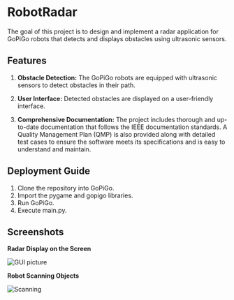 # RobotRadar

The goal of this project is to design and implement a radar application for GoPiGo robots that detects and displays obstacles using ultrasonic sensors.

## Features

1. **Obstacle Detection:** The GoPiGo robots are equipped with ultrasonic sensors to detect obstacles in their path.

2. **User Interface:** Detected obstacles are displayed on a user-friendly interface.

3. **Comprehensive Documentation:** The project includes thorough and up-to-date documentation that follows the IEEE documentation standards. A Quality Management Plan (QMP) is also provided along with detailed test cases to ensure the software meets its specifications and is easy to understand and maintain.

## Deployment Guide

1. Clone the repository into GoPiGo.
2. Import the pygame and gopigo libraries.
3. Run GoPiGo.
4. Execute main.py.

## Screenshots

**Radar Display on the Screen**

![GUI picture](https://github.com/umangptl/RobotRadar/blob/main/media./Robot%20Radar%20Pi%20GUI.png)

**Robot Scanning Objects**

![Scanning](https://github.com/umangptl/RobotRadar/blob/main/media./topview.png)
